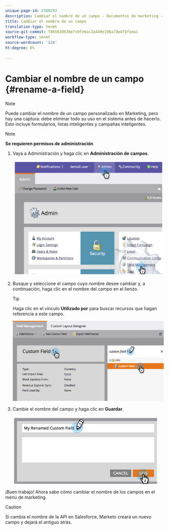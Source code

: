 ```yaml
---
unique-page-id: 2360293
description: Cambiar el nombre de un campo - Documentos de marketing - Documentación del producto
title: Cambiar el nombre de un campo
translation-type: tm+mt
source-git-commit: f865630638e7c0fe6ac2a449e196a7de4fbfeea1
workflow-type: tm+mt
source-wordcount: '124'
ht-degree: 0%

---
```



# Cambiar el nombre de un campo {#rename-a-field}

>[!NOTE]
>
>Puede cambiar el nombre de un campo personalizado en Marketing, pero hay una captura: debe eliminar todo su uso en el sistema antes de hacerlo. Esto incluye formularios, listas inteligentes y campañas inteligentes.

>[!NOTE]
>
>**Se requieren permisos de administración**

1. Vaya a Administración y haga clic en **Administración de campos**.

   ![](assets/image2014-9-24-14-3a2-3a25.png)

1. Busque y seleccione el campo cuyo nombre desee cambiar y, a continuación, haga clic en el nombre del campo en el lienzo.

   >[!TIP]
   >
   >Haga clic en el vínculo **Utilizado por** para buscar recursos que hagan referencia a este campo.

   ![](assets/changefieldname.png)

1. Cambie el nombre del campo y haga clic en **Guardar**.

   ![](assets/image2014-9-24-14-2-55.png)

¡Buen trabajo! Ahora sabe cómo cambiar el nombre de los campos en el menú de marketing.

>[!CAUTION]
>
>Si cambia el nombre de la API en Salesforce, Marketo creará un nuevo campo y dejará el antiguo atrás.

